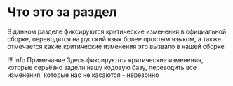 # Что это за раздел 
В данном разделе фиксируются критические изменения в официальной сборке, переводятся на русский язык более простым языком, а также отмечается какие критические изменения это вызвало в нашей сборке.

!!! info Примечание
    Здесь фиксируются критические изменения, которые серьёзно задели нашу кодовую базу, переводить все изменения, которые нас не касаются - нерезонно
